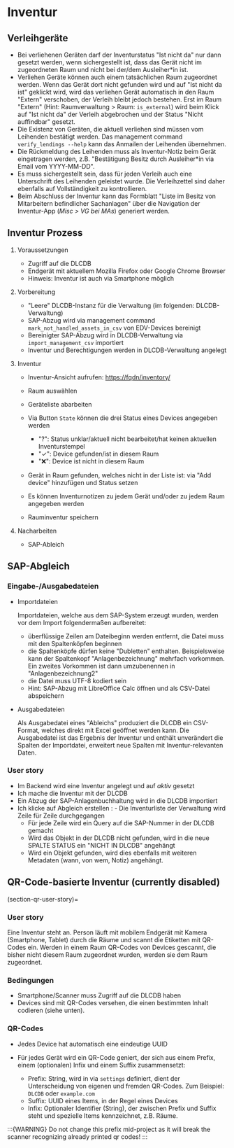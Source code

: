 # Inventur

## Verleihgeräte

- Bei verliehenen Geräten darf der Inventurstatus "Ist nicht da" nur dann gesetzt werden, wenn sichergestellt ist, dass das Gerät nicht im zugeordneten Raum und nicht bei der/dem Ausleiher\*in ist.
- Verliehen Geräte können auch einem tatsächlichen Raum zugeordnet werden. Wenn das Gerät dort nicht gefunden wird und auf "Ist nicht da ist" geklickt wird, wird das verliehen Gerät automatisch in den Raum "Extern" verschoben, der Verleih bleibt jedoch bestehen. Erst im Raum "Extern" (Hint: Raumverwaltung > Raum: `is_external`) wird beim Klick auf "Ist nicht da" der Verleih abgebrochen und der Status "Nicht auffindbar" gesetzt.
- Die Existenz von Geräten, die aktuell verliehen sind müssen vom Leihenden bestätigt werden. Das management command `verify_lendings --help` kann das Anmailen der Leihenden übernehmen.
- Die Rückmeldung des Leihenden muss als Inventur-Notiz beim Gerät eingetragen werden, z.B. "Bestätigung Besitz durch Ausleiher\*in via Email vom YYYY-MM-DD".
- Es muss sichergestellt sein, dass für jeden Verleih auch eine Unterschrift des Leihenden geleistet wurde. Die Verleihzettel sind daher ebenfalls auf Vollständigkeit zu kontrollieren.
- Beim Abschluss der Inventur kann das Formblatt "Liste im Besitz von Mitarbeitern befindlicher Sachanlagen" über die Navigation der Inventur-App (*Misc > VG bei MAs*) generiert werden.

## Inventur Prozess

1. Voraussetzungen

   - Zugriff auf die DLCDB
   - Endgerät mit aktuellem Mozilla Firefox oder Google Chrome Browser
   - Hinweis: Inventur ist auch via Smartphone möglich

2. Vorbereitung

   - "Leere" DLCDB-Instanz für die Verwaltung (im folgenden: DLCDB-Verwaltung)
   - SAP-Abzug wird via management command `mark_not_handled_assets_in_csv` von EDV-Devices bereinigt
   - Bereinigter SAP-Abzug wird in DLCDB-Verwaltung via `import_management_csv` importiert
   - Inventur und Berechtigungen werden in DLCDB-Verwaltung angelegt

3. Inventur

   - Inventur-Ansicht aufrufen: <https://fqdn/inventory/>
   - Raum auswählen
   - Geräteliste abarbeiten
   - Via Button `State` können die drei Status eines Devices angegeben werden

     - "?": Status unklar/aktuell nicht bearbeitet/hat keinen aktuellen Inventurstempel
     - "✓": Device gefunden/ist in diesem Raum
     - "❌": Device ist nicht in diesem Raum

   - Gerät in Raum gefunden, welches nicht in der Liste ist: via "Add device" hinzufügen und Status setzen
   - Es können Inventurnotizen zu jedem Gerät und/oder zu jedem Raum angegeben werden
   - Rauminventur speichern

4. Nacharbeiten

   - SAP-Ableich

## SAP-Abgleich

### Eingabe-/Ausgabedateien

- Importdateien

  Importdateien, welche aus dem SAP-System erzeugt wurden, werden vor dem Import folgendermaßen aufbereitet:

  - überflüssige Zeilen am Dateibeginn werden entfernt, die Datei muss mit den Spaltenköpfen beginnen
  - die Spaltenköpfe dürfen keine "Dubletten" enthalten. Beispielsweise kann der Spaltenkopf "Anlagenbezeichnung" mehrfach vorkommen. Ein zweites Vorkommen ist dann umzubenennen in "Anlagenbezeichnung2"
  - die Datei muss UTF-8 kodiert sein
  - Hint: SAP-Abzug mit LibreOffice Calc öffnen und als CSV-Datei abspeichern

- Ausgabedateien

  Als Ausgabedatei eines "Ableichs" produziert die DLCDB ein CSV-Format, welches direkt mit Excel geöffnet werden kann. Die Ausgabedatei ist das Ergebnis der Inventur und enthält unverändert die Spalten der Importdatei, erweitert neue Spalten mit Inventur-relevanten Daten.


### User story

- Im Backend wird eine Inventur angelegt und auf *aktiv* gesetzt
- Ich mache die Inventur mit der DLCDB
- Ein Abzug der SAP-Anlagenbuchhaltung wird in die DLCDB importiert
- Ich klicke auf Abgleich erstellen
  : - Die Inventurliste der Verwaltung wird Zeile für Zeile durchgegangen
    - Für jede Zeile wird ein Query auf die SAP-Nummer in der DLCDB gemacht
    - Wird das Objekt in der DLCDB nicht gefunden, wird in die neue SPALTE STATUS ein "NICHT IN DLCDB" angehängt
    - Wird ein Objekt gefunden, wird dies ebenfalls mit weiteren Metadaten (wann, von wem, Notiz) angehängt.


## QR-Code-basierte Inventur (currently disabled)

(section-qr-user-story)=

### User story

Eine Inventur steht an. Person läuft mit mobilem Endgerät mit Kamera (Smartphone, Tablet) durch die Räume und scannt die Etiketten mit QR-Codes ein. Werden in einem Raum QR-Codes von Devices gescannt, die bisher nicht diesem Raum zugeordnet wurden, werden sie dem Raum zugeordnet.

### Bedingungen

- Smartphone/Scanner muss Zugriff auf die DLCDB haben
- Devices sind mit QR-Codes versehen, die einen bestimmten Inhalt codieren (siehe unten).

### QR-Codes

- Jedes Device hat automatisch eine eindeutige UUID
- Für jedes Gerät wird ein QR-Code geniert, der sich aus einem Prefix, einem (optionalen) Infix und einem Suffix zusammensetzt:

  * Prefix: String, wird in via `settings` definiert, dient der Unterscheidung von eigenen und fremden QR-Codes. Zum Beispiel: `DLCDB` oder `example.com`
  * Suffix: UUID eines Items, in der Regel eines Devices
  * Infix: Optionaler Identifier (String), der zwischen Prefix und Suffix steht und spezielle Items kennzeichnet, z.B. Räume.

:::{WARNING}
Do not change this prefix mid-project as it will break the scanner recognizing already printed qr codes!
:::
